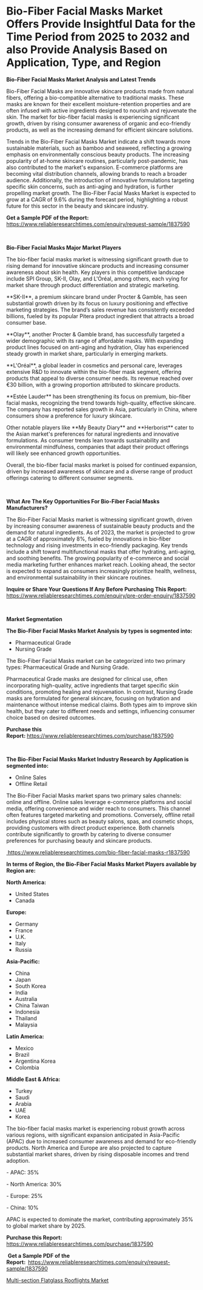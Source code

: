 <p><h1>Bio-Fiber Facial Masks Market Offers Provide Insightful Data for the Time Period from 2025 to 2032 and also Provide Analysis Based on Application, Type, and Region</h1></p><p><strong>Bio-Fiber Facial Masks Market Analysis and Latest Trends</strong></p>
<p><p>Bio-Fiber Facial Masks are innovative skincare products made from natural fibers, offering a bio-compatible alternative to traditional masks. These masks are known for their excellent moisture-retention properties and are often infused with active ingredients designed to nourish and rejuvenate the skin. The market for bio-fiber facial masks is experiencing significant growth, driven by rising consumer awareness of organic and eco-friendly products, as well as the increasing demand for efficient skincare solutions.</p><p>Trends in the Bio-Fiber Facial Masks Market indicate a shift towards more sustainable materials, such as bamboo and seaweed, reflecting a growing emphasis on environmentally conscious beauty products. The increasing popularity of at-home skincare routines, particularly post-pandemic, has also contributed to the market's expansion. E-commerce platforms are becoming vital distribution channels, allowing brands to reach a broader audience. Additionally, the introduction of innovative formulations targeting specific skin concerns, such as anti-aging and hydration, is further propelling market growth. The Bio-Fiber Facial Masks Market is expected to grow at a CAGR of 9.6% during the forecast period, highlighting a robust future for this sector in the beauty and skincare industry.</p></p>
<p><strong>Get a Sample PDF of the Report:&nbsp;</strong> <a href="https://www.reliableresearchtimes.com/enquiry/request-sample/1837590?utm_campaign=2116&utm_medium=2&utm_source=Github&utm_content=ia&utm_term=10022025&utm_id=bio-fiber-facial-masks">https://www.reliableresearchtimes.com/enquiry/request-sample/1837590</a></p>
<p>&nbsp;</p>
<p><strong>Bio-Fiber Facial Masks Major Market Players</strong></p>
<p><p>The bio-fiber facial masks market is witnessing significant growth due to rising demand for innovative skincare products and increasing consumer awareness about skin health. Key players in this competitive landscape include SPI Group, SK-II, Olay, and L'Oréal, among others, each vying for market share through product differentiation and strategic marketing.</p><p>**SK-II**, a premium skincare brand under Procter & Gamble, has seen substantial growth driven by its focus on luxury positioning and effective marketing strategies. The brand’s sales revenue has consistently exceeded billions, fueled by its popular Pitera product ingredient that attracts a broad consumer base.</p><p>**Olay**, another Procter & Gamble brand, has successfully targeted a wider demographic with its range of affordable masks. With expanding product lines focused on anti-aging and hydration, Olay has experienced steady growth in market share, particularly in emerging markets.</p><p>**L'Oréal**, a global leader in cosmetics and personal care, leverages extensive R&D to innovate within the bio-fiber mask segment, offering products that appeal to diverse consumer needs. Its revenue reached over €30 billion, with a growing proportion attributed to skincare products.</p><p>**Estée Lauder** has been strengthening its focus on premium, bio-fiber facial masks, recognizing the trend towards high-quality, effective skincare. The company has reported sales growth in Asia, particularly in China, where consumers show a preference for luxury skincare.</p><p>Other notable players like **My Beauty Diary** and **Herborist** cater to the Asian market's preferences for natural ingredients and innovative formulations. As consumer trends lean towards sustainability and environmental mindfulness, companies that adapt their product offerings will likely see enhanced growth opportunities.</p><p>Overall, the bio-fiber facial masks market is poised for continued expansion, driven by increased awareness of skincare and a diverse range of product offerings catering to different consumer segments.</p></p>
<p>&nbsp;</p>
<p><strong>What Are The Key Opportunities For Bio-Fiber Facial Masks Manufacturers?</strong></p>
<p><p>The Bio-Fiber Facial Masks market is witnessing significant growth, driven by increasing consumer awareness of sustainable beauty products and the demand for natural ingredients. As of 2023, the market is projected to grow at a CAGR of approximately 8%, fueled by innovations in bio-fiber technology and rising investments in eco-friendly packaging. Key trends include a shift toward multifunctional masks that offer hydrating, anti-aging, and soothing benefits. The growing popularity of e-commerce and social media marketing further enhances market reach. Looking ahead, the sector is expected to expand as consumers increasingly prioritize health, wellness, and environmental sustainability in their skincare routines.</p></p>
<p><strong>Inquire or Share Your Questions If Any Before Purchasing This Report:</strong> <a href="https://www.reliableresearchtimes.com/enquiry/pre-order-enquiry/1837590?utm_campaign=2116&utm_medium=2&utm_source=Github&utm_content=ia&utm_term=10022025&utm_id=bio-fiber-facial-masks">https://www.reliableresearchtimes.com/enquiry/pre-order-enquiry/1837590</a></p>
<p>&nbsp;</p>
<p><strong>Market Segmentation</strong></p>
<p><strong>The Bio-Fiber Facial Masks Market Analysis by types is segmented into:</strong></p>
<p><ul><li>Pharmaceutical Grade</li><li>Nursing Grade</li></ul></p>
<p><p>The Bio-Fiber Facial Masks market can be categorized into two primary types: Pharmaceutical Grade and Nursing Grade. </p><p>Pharmaceutical Grade masks are designed for clinical use, often incorporating high-quality, active ingredients that target specific skin conditions, promoting healing and rejuvenation. In contrast, Nursing Grade masks are formulated for general skincare, focusing on hydration and maintenance without intense medical claims. Both types aim to improve skin health, but they cater to different needs and settings, influencing consumer choice based on desired outcomes.</p></p>
<p><strong>Purchase this Report:&nbsp;</strong><a href="https://www.reliableresearchtimes.com/purchase/1837590?utm_campaign=2116&utm_medium=2&utm_source=Github&utm_content=ia&utm_term=10022025&utm_id=bio-fiber-facial-masks">https://www.reliableresearchtimes.com/purchase/1837590</a></p>
<p>&nbsp;</p>
<p><strong>The Bio-Fiber Facial Masks Market Industry Research by Application is segmented into:</strong></p>
<p><ul><li>Online Sales</li><li>Offline Retail</li></ul></p>
<p><p>The Bio-Fiber Facial Masks market spans two primary sales channels: online and offline. Online sales leverage e-commerce platforms and social media, offering convenience and wider reach to consumers. This channel often features targeted marketing and promotions. Conversely, offline retail includes physical stores such as beauty salons, spas, and cosmetic shops, providing customers with direct product experience. Both channels contribute significantly to growth by catering to diverse consumer preferences for purchasing beauty and skincare products.</p></p>
<p><a href="https://www.reliableresearchtimes.com/bio-fiber-facial-masks-r1837590?utm_campaign=2116&utm_medium=2&utm_source=Github&utm_content=ia&utm_term=10022025&utm_id=bio-fiber-facial-masks">&nbsp;https://www.reliableresearchtimes.com/bio-fiber-facial-masks-r1837590</a></p>
<p><strong>In terms of Region, the Bio-Fiber Facial Masks Market Players available by Region are:</strong></p>
<p>
    <p> <strong> North America: </strong>
        <ul>
            <li>United States</li>
            <li>Canada</li>
        </ul>
        </p> 
    <p> <strong> Europe: </strong>
        <ul>
            <li>Germany</li>
            <li>France</li>
            <li>U.K.</li>
            <li>Italy</li>
            <li>Russia</li>
        </ul>
        </p> 
    <p> <strong> Asia-Pacific: </strong>
        <ul>
            <li>China</li>
            <li>Japan</li>
            <li>South Korea</li>
            <li>India</li>
            <li>Australia</li>
            <li>China Taiwan</li>
            <li>Indonesia</li>
            <li>Thailand</li>
            <li>Malaysia</li>
        </ul>
        </p> 
    <p> <strong> Latin America: </strong>
        <ul>
            <li>Mexico</li>
            <li>Brazil</li>
            <li>Argentina Korea</li>
            <li>Colombia</li>
        </ul>
        </p> 
    <p> <strong> Middle East & Africa: </strong>
        <ul>
            <li>Turkey</li>
            <li>Saudi</li>
            <li>Arabia</li>
            <li>UAE</li>
            <li>Korea</li>
        </ul>
    </p>
    </p>
<p><p>The bio-fiber facial masks market is experiencing robust growth across various regions, with significant expansion anticipated in Asia-Pacific (APAC) due to increased consumer awareness and demand for eco-friendly products. North America and Europe are also projected to capture substantial market shares, driven by rising disposable incomes and trend adoption. </p><p>- APAC: 35% </p><p>- North America: 30% </p><p>- Europe: 25% </p><p>- China: 10%</p><p>APAC is expected to dominate the market, contributing approximately 35% to global market share by 2025.</p></p>
<p><strong>Purchase this Report: </strong><a href="https://www.reliableresearchtimes.com/purchase/1837590?utm_campaign=2116&utm_medium=2&utm_source=Github&utm_content=ia&utm_term=10022025&utm_id=bio-fiber-facial-masks">https://www.reliableresearchtimes.com/purchase/1837590</a></p>
<p>&nbsp;<strong>Get a Sample PDF of the Report:&nbsp;&nbsp;</strong><a href="https://www.reliableresearchtimes.com/enquiry/request-sample/1837590?utm_campaign=2116&utm_medium=2&utm_source=Github&utm_content=ia&utm_term=10022025&utm_id=bio-fiber-facial-masks">https://www.reliableresearchtimes.com/enquiry/request-sample/1837590</a></p>
<p><strong></strong></p>
<p><p><a href="https://github.com/arionmp/Market-Research-Report-List-5/blob/main/multi-section-flatglass-rooflights-market.md?utm_campaign=2116&utm_medium=2&utm_source=Github&utm_content=ia&utm_term=10022025&utm_id=bio-fiber-facial-masks">Multi-section Flatglass Rooflights Market</a></p></p>